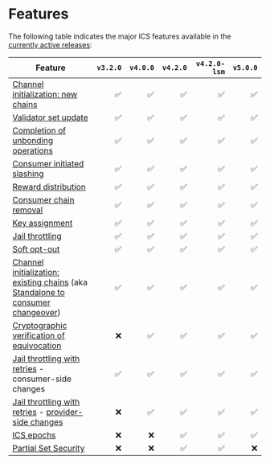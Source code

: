 # Features

The following table indicates the major ICS features available in the [currently active releases](./RELEASES.md#version-matrix):

| Feature | `v3.2.0` | `v4.0.0` | `v4.2.0` | `v4.2.0-lsm` | `v5.0.0` |
|---------|---------:|---------:|---------:|-------------:|---------:|
| [Channel initialization: new chains](https://github.com/cosmos/ibc/blob/main/spec/app/ics-028-cross-chain-validation/overview_and_basic_concepts.md#channel-initialization-new-chains) | ✅ | ✅ | ✅ | ✅ | ✅ |
| [Validator set update](https://github.com/cosmos/ibc/blob/main/spec/app/ics-028-cross-chain-validation/overview_and_basic_concepts.md#validator-set-update) | ✅ | ✅ | ✅ | ✅ | ✅ |
| [Completion of unbonding operations](https://github.com/cosmos/ibc/blob/main/spec/app/ics-028-cross-chain-validation/overview_and_basic_concepts.md#completion-of-unbonding-operations) | ✅ | ✅ | ✅ | ✅ | ✅ |
| [Consumer initiated slashing](https://github.com/cosmos/ibc/blob/main/spec/app/ics-028-cross-chain-validation/overview_and_basic_concepts.md#consumer-initiated-slashing) | ✅ | ✅ | ✅ | ✅ | ✅ |
| [Reward distribution](https://github.com/cosmos/ibc/blob/main/spec/app/ics-028-cross-chain-validation/overview_and_basic_concepts.md#reward-distribution) | ✅ | ✅ | ✅ | ✅ | ✅ |
| [Consumer chain removal](https://github.com/cosmos/ibc/blob/main/spec/app/ics-028-cross-chain-validation/methods.md#consumer-chain-removal) | ✅ | ✅ | ✅ | ✅ | ✅ |
| [Key assignment](https://github.com/cosmos/interchain-security/issues/26) | ✅ | ✅ | ✅ | ✅ | ✅ |
| [Jail throttling](https://github.com/cosmos/interchain-security/issues/404) | ✅ | ✅ | ✅ | ✅ | ✅ |
| [Soft opt-out](https://github.com/cosmos/interchain-security/issues/851)  | ✅ | ✅ | ✅ | ✅ | ✅ |
| [Channel initialization: existing chains](https://github.com/cosmos/ibc/blob/main/spec/app/ics-028-cross-chain-validation/overview_and_basic_concepts.md#channel-initialization-existing-chains) (aka [Standalone to consumer changeover](https://github.com/cosmos/interchain-security/issues/756)) | ✅ | ✅ | ✅ | ✅ | ✅ |
| [Cryptographic verification of equivocation](https://github.com/cosmos/interchain-security/issues/732) | ❌ | ✅ | ✅ | ✅ | ✅ |
| [Jail throttling with retries](https://github.com/cosmos/interchain-security/issues/713) - consumer-side changes | ✅ | ✅ | ✅ | ✅ | ✅ |
| [Jail throttling with retries](https://github.com/cosmos/interchain-security/issues/713) - [provider-side changes](https://github.com/cosmos/interchain-security/issues/1102) | ❌ | ✅ | ✅ | ✅ | ✅ |
| [ICS epochs](https://cosmos.github.io/interchain-security/adrs/adr-014-epochs) | ❌ | ❌ | ✅ | ✅ | ✅ |
| [Partial Set Security](https://cosmos.github.io/interchain-security/adrs/adr-015-partial-set-security) | ❌ | ❌ | ✅ | ✅ | ❌ |
